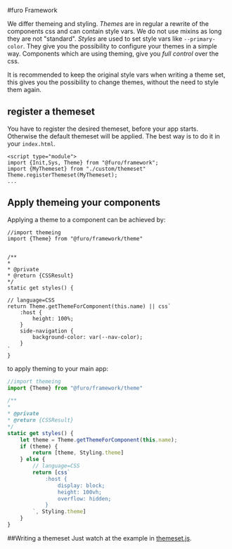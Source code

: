 #furo Framework

We differ themeing and styling. *Themes* are in regular a rewrite of the components css and can contain style vars. We do not use mixins as long they are not "standard". *Styles* are used to set style vars like `--primary-color`. They give you the possibility to configure your themes in a simple way. Components which are using theming, give you *full control* over the css. 

It is recommended to keep the original style vars when writing a theme set, this gives you the possibility to change themes, without the need to style them again.    
  
## register a themeset
You have to register the desired themeset, before your app starts. Otherwise the default themeset will be applied. 
The best way is to do it in your `index.html`.

``` 
<script type="module">
import {Init,Sys, Theme} from "@furo/framework";       
import {MyThemeset} from "./custom/themeset"
Theme.registerThemeset(MyThemeset);
...
```

        
## Apply themeing your components
Applying a theme to a component can be achieved by:

``` 
//import themeing
import {Theme} from "@furo/framework/theme"


/**
*
* @private
* @return {CSSResult}
*/
static get styles() {

// language=CSS
return Theme.getThemeForComponent(this.name) || css`
    :host {
        height: 100%;
    }
    side-navigation {
        background-color: var(--nav-color);
    }
`
}

```

to apply theming to your main app:

```js 
//import themeing
import {Theme} from "@furo/framework/theme"

/**
*
* @private
* @return {CSSResult}
*/
static get styles() {
    let theme = Theme.getThemeForComponent(this.name);
    if (theme) {
        return [theme, Styling.theme]
    } else {
        // language=CSS
        return [css`
            :host {
                display: block;
                height: 100vh;
                overflow: hidden;
            }
        `, Styling.theme]
    }
}

```

##Writing a themeset
Just watch at the example in [themeset.js](./themes/default_theme.js).
